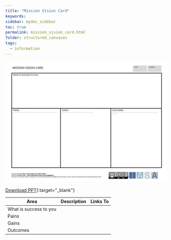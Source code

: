 ```yaml
---
title: "Mission Vision Card"
keywords: 
sidebar: mydoc_sidebar
toc: true
permalink: mission_vision_card.html
folder: structured_canvases
tags: 
  - information
---
```



![image001](media/mission_vision_card001.svg)

[Download PPT](media/ppt/mission_vision_card.ppt){:target="_blank"}

| Area | Description | Links To |
| --- | --- | --- |
| What is success to you |   |   |
| Pains |   |   |
| Gains |   |   |
| Outcomes |   |   |


